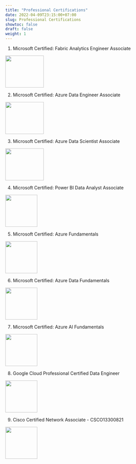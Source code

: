 ```yaml
---
title: "Professional Certifications"
date: 2022-04-09T23:15:00+07:00
slug: Professional Certifications
showtoc: false
draft: false
weight: 1
---
```


01. Microsoft Certified: Fabric Analytics Engineer Associate
<a href="https://learn.microsoft.com/api/credentials/share/en-us/VidushrajChandresekaran-1147/F2008D6C5586D4CC?sharingId=DD14128009B49F23" target="_blank">
  <img width="120" height="100"  align="center"  src="/certifications/Fabric.jpg"/>
</a>


02. Microsoft Certified: Azure Data Engineer Associate
<a href="https://learn.microsoft.com/api/credentials/share/en-us/VidushrajChandresekaran-1147/D89B8FC066A07782?sharingId=DD14128009B49F23" target="_blank">
  <img width="120" height="100"  align="center"  src="/certifications/MSDE.png"/>
</a> 

03. Microsoft Certified: Azure Data Scientist Associate
<a href="https://learn.microsoft.com/api/credentials/share/en-us/VidushrajChandresekaran-1147/149EF17A7A39A5AD?sharingId=DD14128009B49F23" target="_blank">
  <img width="120" height="100"  align="center"  src="/certifications/MSDS.png"/>
</a>

04. Microsoft Certified: Power BI Data Analyst Associate
<a href="https://learn.microsoft.com/api/credentials/share/en-us/VidushrajChandresekaran-1147/7B93F613B36713F7?sharingId=DD14128009B49F23" target="_blank">
  <img width="100" height="100"  align="center"  src="/certifications/DataAnalyst.png"/>
</a>

05. Microsoft Certified: Azure Fundamentals
<a href="https://learn.microsoft.com/api/credentials/share/en-us/VidushrajChandresekaran-1147/6A558805FBEA599E?sharingId=DD14128009B49F23" target="_blank">
  <img width="100" height="100"  align="center"  src="/certifications/AzureFundamental.png"/>
</a>

06. Microsoft Certified: Azure Data Fundamentals
<a href="https://learn.microsoft.com/api/credentials/share/en-us/VidushrajChandresekaran-1147/E5E2A5D7B91A6A2E?sharingId=DD14128009B49F23" target="_blank">
  <img width="100" height="100" align="center"  src="/certifications/DataFundamentals.png"/>
</a>

07. Microsoft Certified: Azure AI Fundamentals
<a href="https://learn.microsoft.com/api/credentials/share/en-us/VidushrajChandresekaran-1147/4DBB90EA35D0EE1D?sharingId=DD14128009B49F23" target="_blank">
  <img width="100" height="100"  align="center"  src="/certifications/AIFundamentals.png"/>
</a>

08. Google Cloud Professional Certified Data Engineer
<a href="https://www.credential.net/d4635b92-2616-4e04-8eff-f142a3ea0301" target="_blank">
  <img width="100" height="100"  align="center"  src="/certifications/GCPLogo2.jpg"/>
</a>

09. Cisco Certified Network Associate - CSCO13300821
<a href="https://www.credly.com/badges/3146c7bc-7c6f-4990-b9e9-719aa8ed8dfc/public_url" target="_blank">
  <img width="100" height="100" border="0" align="center"  src="/certifications/CiscoCCNA.png"/>
</a>
